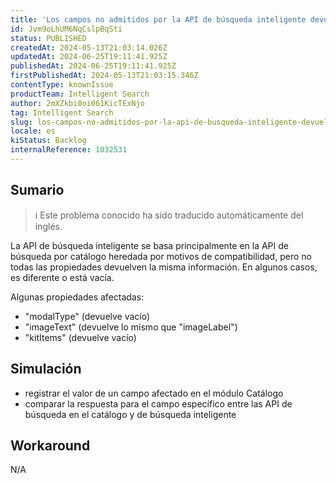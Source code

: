 ```yaml
---
title: 'Los campos no admitidos por la API de búsqueda inteligente devuelven datos erróneos o vacíos'
id: Jvm9oLhUM6NqCslpBqSti
status: PUBLISHED
createdAt: 2024-05-13T21:03:14.026Z
updatedAt: 2024-06-25T19:11:41.925Z
publishedAt: 2024-06-25T19:11:41.925Z
firstPublishedAt: 2024-05-13T21:03:15.346Z
contentType: knownIssue
productTeam: Intelligent Search
author: 2mXZkbi0oi061KicTExNjo
tag: Intelligent Search
slug: los-campos-no-admitidos-por-la-api-de-busqueda-inteligente-devuelven-datos-erroneos-o-vacios
locale: es
kiStatus: Backlog
internalReference: 1032531
---
```


## Sumario

>ℹ️ Este problema conocido ha sido traducido automáticamente del inglés.


La API de búsqueda inteligente se basa principalmente en la API de búsqueda por catálogo heredada por motivos de compatibilidad, pero no todas las propiedades devuelven la misma información. En algunos casos, es diferente o está vacía.

Algunas propiedades afectadas:

- "modalType" (devuelve vacío)
- "imageText" (devuelve lo mismo que "imageLabel")
- "kitItems" (devuelve vacío)


##

## Simulación



- registrar el valor de un campo afectado en el módulo Catálogo
- comparar la respuesta para el campo específico entre las API de búsqueda en el catálogo y de búsqueda inteligente



## Workaround


N/A




